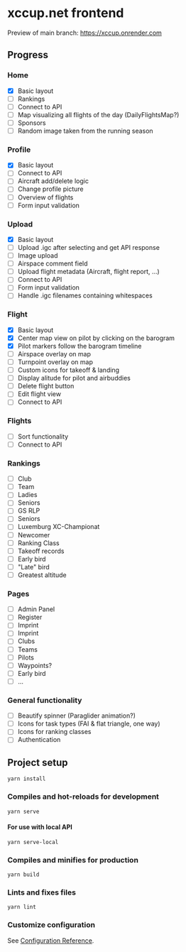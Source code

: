 # xccup.net frontend

Preview of main branch: https://xccup.onrender.com

## Progress

### Home

- [x] Basic layout
- [ ] Rankings
- [ ] Connect to API
- [ ] Map visualizing all flights of the day (DailyFlightsMap?)
- [ ] Sponsors
- [ ] Random image taken from the running season

### Profile

- [x] Basic layout
- [ ] Connect to API
- [ ] Aircraft add/delete logic
- [ ] Change profile picture
- [ ] Overview of flights
- [ ] Form input validation

### Upload

- [x] Basic layout
- [ ] Upload .igc after selecting and get API response
- [ ] Image upload
- [ ] Airspace comment field
- [ ] Upload flight metadata (Aircraft, flight report, ...)
- [ ] Connect to API
- [ ] Form input validation
- [ ] Handle .igc filenames containing whitespaces

### Flight

- [x] Basic layout
- [x] Center map view on pilot by clicking on the barogram
- [x] Pilot markers follow the barogram timeline
- [ ] Airspace overlay on map
- [ ] Turnpoint overlay on map
- [ ] Custom icons for takeoff & landing
- [ ] Display alitude for pilot and airbuddies
- [ ] Delete flight button
- [ ] Edit flight view
- [ ] Connect to API

### Flights

- [ ] Sort functionality
- [ ] Connect to API

### Rankings

- [ ] Club
- [ ] Team
- [ ] Ladies
- [ ] Seniors
- [ ] GS RLP
- [ ] Seniors
- [ ] Luxemburg XC-Championat
- [ ] Newcomer
- [ ] Ranking Class
- [ ] Takeoff records
- [ ] Early bird
- [ ] "Late" bird
- [ ] Greatest altitude

### Pages

- [ ] Admin Panel
- [ ] Register
- [ ] Imprint
- [ ] Imprint
- [ ] Clubs
- [ ] Teams
- [ ] Pilots
- [ ] Waypoints?
- [ ] Early bird
- [ ] ...

### General functionality

- [ ] Beautify spinner (Paraglider animation?)
- [ ] Icons for task types (FAI & flat triangle, one way)
- [ ] Icons for ranking classes
- [ ] Authentication

## Project setup

```
yarn install
```

### Compiles and hot-reloads for development

```
yarn serve
```

#### For use with local API

```
yarn serve-local
```

### Compiles and minifies for production

```
yarn build
```

### Lints and fixes files

```
yarn lint
```

### Customize configuration

See [Configuration Reference](https://cli.vuejs.org/config/).
